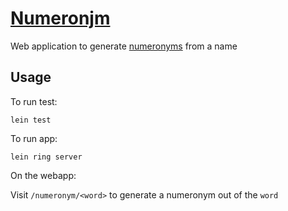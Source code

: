 # [Numeronjm](http://numeronjm.herokuapp.com/)

Web application to generate
[numeronyms](http://en.wikipedia.org/wiki/Numeronym) from a name

## Usage

To run test:

    lein test

To run app:

    lein ring server

On the webapp:

Visit `/numeronym/<word>` to generate a numeronym out of the `word`
